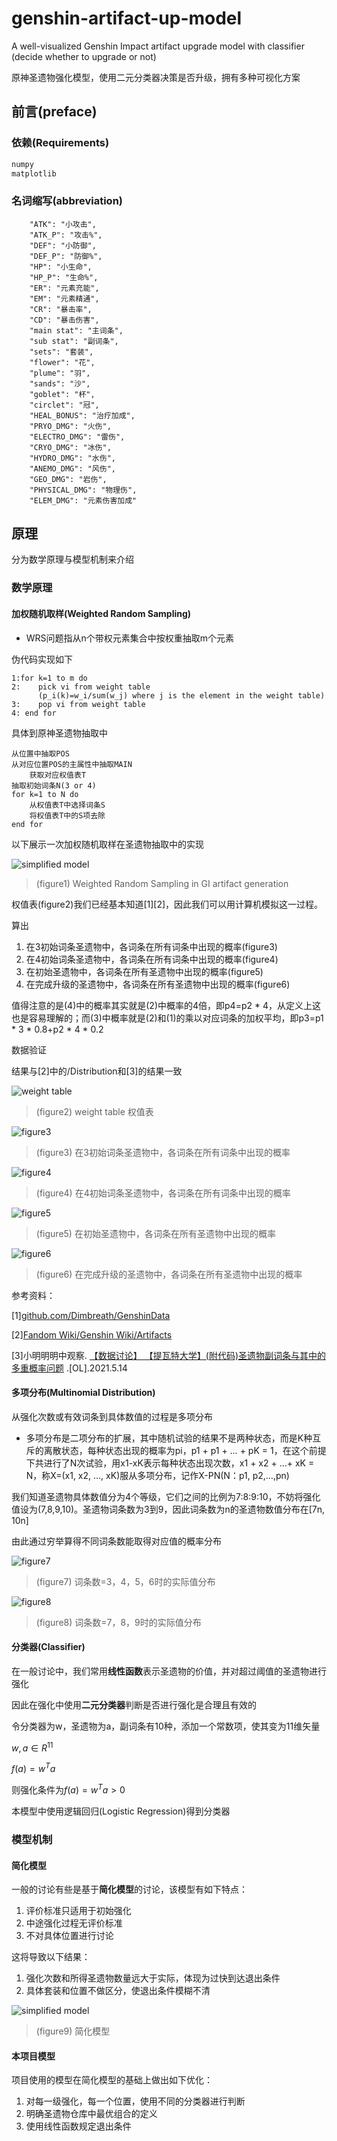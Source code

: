 # genshin-artifact-up-model

A well-visualized Genshin Impact artifact upgrade model with classifier (decide whether to upgrade or not)

原神圣遗物强化模型，使用二元分类器决策是否升级，拥有多种可视化方案

## 前言(preface)

### 依赖(Requirements)

```python
numpy
matplotlib
```

### 名词缩写(abbreviation)

```list
    "ATK": "小攻击",
    "ATK_P": "攻击%",
    "DEF": "小防御",
    "DEF_P": "防御%",
    "HP": "小生命",
    "HP_P": "生命%",
    "ER": "元素充能",
    "EM": "元素精通",
    "CR": "暴击率",
    "CD": "暴击伤害",
    "main stat": "主词条",
    "sub stat": "副词条",
    "sets": "套装",
    "flower": "花",
    "plume": "羽",
    "sands": "沙",
    "goblet": "杯",
    "circlet": "冠",
    "HEAL_BONUS": "治疗加成",
    "PRYO_DMG": "火伤",
    "ELECTRO_DMG": "雷伤",
    "CRYO_DMG": "冰伤",
    "HYDRO_DMG": "水伤",
    "ANEMO_DMG": "风伤",
    "GEO_DMG": "岩伤",
    "PHYSICAL_DMG": "物理伤",
    "ELEM_DMG": "元素伤害加成"
```

## 原理

分为数学原理与模型机制来介绍

### 数学原理

#### 加权随机取样(Weighted Random Sampling)

* WRS问题指从n个带权元素集合中按权重抽取m个元素

伪代码实现如下

```pseudo-code
1:for k=1 to m do
2:    pick vi from weight table
      (p_i(k)=w_i/sum(w_j) where j is the element in the weight table)
3:    pop vi from weight table
4: end for
```

具体到原神圣遗物抽取中

```pseudo-code
从位置中抽取POS
从对应位置POS的主属性中抽取MAIN
    获取对应权值表T
抽取初始词条N(3 or 4)
for k=1 to N do
    从权值表T中选择词条S
    将权值表T中的S项去除
end for
```

以下展示一次加权随机取样在圣遗物抽取中的实现

![simplified model](./doc/graph/WRS.jpg)

> (figure1) Weighted Random Sampling in GI artifact generation

权值表(figure2)我们已经基本知道[1][2]，因此我们可以用计算机模拟这一过程。

算出

1. 在3初始词条圣遗物中，各词条在所有词条中出现的概率(figure3)
2. 在4初始词条圣遗物中，各词条在所有词条中出现的概率(figure4)
3. 在初始圣遗物中，各词条在所有圣遗物中出现的概率(figure5)
4. 在完成升级的圣遗物中，各词条在所有圣遗物中出现的概率(figure6)

值得注意的是(4)中的概率其实就是(2)中概率的4倍，即p4=p2 * 4，从定义上这也是容易理解的；而(3)中概率就是(2)和(1)的乘以对应词条的加权平均，即p3=p1 * 3 * 0.8+p2 * 4 * 0.2

数据验证

结果与[2]中的/Distribution和[3]的结果一致

![weight table](./doc/graph/weight.jpg)

> (figure2) weight table 权值表

![figure3](./doc/graph/init3.jpg)

> (figure3) 在3初始词条圣遗物中，各词条在所有词条中出现的概率

![figure4](./doc/graph/init4.jpg)

> (figure4) 在4初始词条圣遗物中，各词条在所有词条中出现的概率

![figure5](./doc/graph/init.jpg)

> (figure5) 在初始圣遗物中，各词条在所有圣遗物中出现的概率

![figure6](./doc/graph/finish.jpg)

> (figure6) 在完成升级的圣遗物中，各词条在所有圣遗物中出现的概率

参考资料：

[1][github.com/Dimbreath/GenshinData](https://github.com/Dimbreath/GenshinData/blob/master/ExcelBinOutput/ReliquaryMainPropExcelConfigData.json)

[2][Fandom Wiki/Genshin Wiki/Artifacts](https://genshin-impact.fandom.com/wiki/Artifacts/)

[3]小明明明中观察. [【数据讨论】 【提瓦特大学】(附代码)圣遗物副词条与其中的多重概率问题](https://bbs.nga.cn/read.php?tid=26589982) .[OL].2021.5.14

#### 多项分布(Multinomial Distribution)

从强化次数或有效词条到具体数值的过程是多项分布

* 多项分布是二项分布的扩展，其中随机试验的结果不是两种状态，而是K种互斥的离散状态，每种状态出现的概率为pi，p1 + p1 + … + pK = 1，在这个前提下共进行了N次试验，用x1-xK表示每种状态出现次数，x1 + x2 + …+ xK = N，称X=(x1, x2, …, xK)服从多项分布，记作X-PN(N：p1, p2,…,pn)

我们知道圣遗物具体数值分为4个等级，它们之间的比例为7:8:9:10，不妨将强化值设为(7,8,9,10)。圣遗物词条数为3到9，因此词条数为n的圣遗物数值分布在[7n, 10n]

由此通过穷举算得不同词条数能取得对应值的概率分布

![figure7](./doc/graph/s3456.jpg)

> (figure7) 词条数=3，4，5，6时的实际值分布

![figure8](./doc/graph/s789.jpg)

> (figure8) 词条数=7，8，9时的实际值分布

#### 分类器(Classifier)

在一般讨论中，我们常用**线性函数**表示圣遗物的价值，并对超过阈值的圣遗物进行强化

因此在强化中使用**二元分类器**判断是否进行强化是合理且有效的

令分类器为w，圣遗物为a，副词条有10种，添加一个常数项，使其变为11维矢量

$w,a\in R^{11}$

$f(a)=w^Ta$

则强化条件为$f(a)=w^Ta>0$

本模型中使用逻辑回归(Logistic Regression)得到分类器

### 模型机制

#### 简化模型

一般的讨论有些是基于**简化模型**的讨论，该模型有如下特点：

1. 评价标准只适用于初始强化
2. 中途强化过程无评价标准
3. 不对具体位置进行讨论

这将导致以下结果：

1. 强化次数和所得圣遗物数量远大于实际，体现为过快到达退出条件
2. 具体套装和位置不做区分，使退出条件模糊不清

![simplified model](./doc/graph/simp_model.jpg)

> (figure9) 简化模型

#### 本项目模型

项目使用的模型在简化模型的基础上做出如下优化：

1. 对每一级强化，每一个位置，使用不同的分类器进行判断
2. 明确圣遗物仓库中最优组合的定义
3. 使用线性函数规定退出条件
